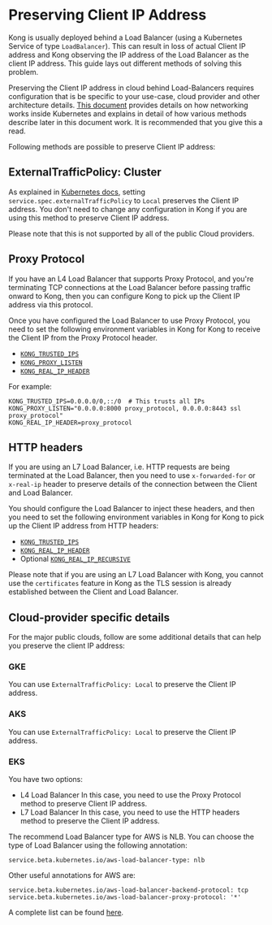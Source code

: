 # Preserving Client IP Address

Kong is usually deployed behind a Load Balancer (using a
Kubernetes Service of type `LoadBalancer`). This can result
in loss of actual Client IP address and Kong observing the IP address
of the Load Balancer as the client IP address. This guide lays
out different methods of solving this problem.

Preserving the Client IP address in cloud behind Load-Balancers requires
configuration that is be specific to your use-case, cloud provider
and other architecture details.
[This document](https://kubernetes.io/docs/tutorials/services/source-ip/)
provides details on how networking works inside Kubernetes and explains
in detail of how various methods describe later in this document work.
It is recommended that you give this a read.

Following methods are possible to preserve Client IP address:

## ExternalTrafficPolicy: Cluster

As explained in
[Kubernetes docs](https://kubernetes.io/docs/tasks/access-application-cluster/create-external-load-balancer/#preserving-the-client-source-ip),
setting `service.spec.externalTrafficPolicy` to `Local` preserves the Client
IP address. You don't need to change any configuration in Kong if you
are using this method to preserve Client IP address.

Please note that this is not supported by all of the public Cloud providers.

## Proxy Protocol

If you have an L4 Load Balancer that supports Proxy Protocol, and you're
terminating TCP connections at the Load Balancer before passing traffic
onward to Kong, then you can configure Kong to pick up the Client IP
address via this protocol.

Once you have configured the Load Balancer to use Proxy Protocol, you
need to set the following environment variables in Kong for Kong to
receive the Client IP from the Proxy Protocol header.

- [`KONG_TRUSTED_IPS`](https://docs.konghq.com/latest/configuration/#trusted_ips)
- [`KONG_PROXY_LISTEN`](https://docs.konghq.com/latest/configuration/#proxy_listen)
- [`KONG_REAL_IP_HEADER`](https://docs.konghq.com/latest/configuration/#real_ip_header)

For example:

```
KONG_TRUSTED_IPS=0.0.0.0/0,::/0  # This trusts all IPs
KONG_PROXY_LISTEN="0.0.0.0:8000 proxy_protocol, 0.0.0.0:8443 ssl proxy_protocol"
KONG_REAL_IP_HEADER=proxy_protocol
```

## HTTP headers

If you are using an L7 Load Balancer, i.e. HTTP requests are being terminated
at the Load Balancer, then you need to use `x-forwarded-for` or `x-real-ip`
header to preserve details of the connection between the Client and Load Balancer.

You should configure the Load Balancer to inject these headers, and then
you need to set the following environment variables in Kong for Kong to pick up
the Client IP address from HTTP headers:

- [`KONG_TRUSTED_IPS`](https://docs.konghq.com/latest/configuration/#trusted_ips)
- [`KONG_REAL_IP_HEADER`](https://docs.konghq.com/latest/configuration/#real_ip_header)
- Optional [`KONG_REAL_IP_RECURSIVE`](https://docs.konghq.com/latest/configuration/#real_ip_recursive)

Please note that if you are using an L7 Load Balancer with Kong,
you cannot use the `certificates` feature in Kong as the TLS session is
already established between the Client and Load Balancer.

## Cloud-provider specific details

For the major public clouds, follow are some additional
details that can help you preserve the client IP address:

### GKE

You can use `ExternalTrafficPolicy: Local` to preserve the Client IP address.

### AKS

You can use `ExternalTrafficPolicy: Local` to preserve the Client IP address.

### EKS

You have two options:

- L4 Load Balancer
  In this case, you need to use the Proxy Protocol method to preserve Client IP
  address.
- L7 Load Balancer
  In this case, you need to use the HTTP headers method to preserve the Client
  IP address.

The recommend Load Balancer type for AWS is NLB.
You can choose the type of Load Balancer using the following annotation:

```
service.beta.kubernetes.io/aws-load-balancer-type: nlb
```

Other useful annotations for AWS are:

```
service.beta.kubernetes.io/aws-load-balancer-backend-protocol: tcp
service.beta.kubernetes.io/aws-load-balancer-proxy-protocol: '*'
```

A complete list can be found
[here](https://gist.github.com/mgoodness/1a2926f3b02d8e8149c224d25cc57dc1).
